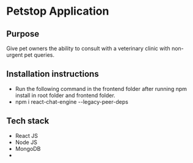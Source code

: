 <h1>Petstop Application</h1>

<h2>Purpose</h2>
<p>Give pet owners the ability to consult with a veterinary clinic with non-urgent pet queries.</p>

<h2>Installation instructions</h2>
<ul>
  <li>Run the following command in the frontend folder after running npm install in root folder and frontend folder.</li>
  <li>npm i react-chat-engine --legacy-peer-deps</li>
</ul>

<h2>Tech stack</h2>
<ul>
  <li>React JS</li>
  <li>Node JS</li>
  <li>MongoDB</li>
  <li></li>
</ul>
